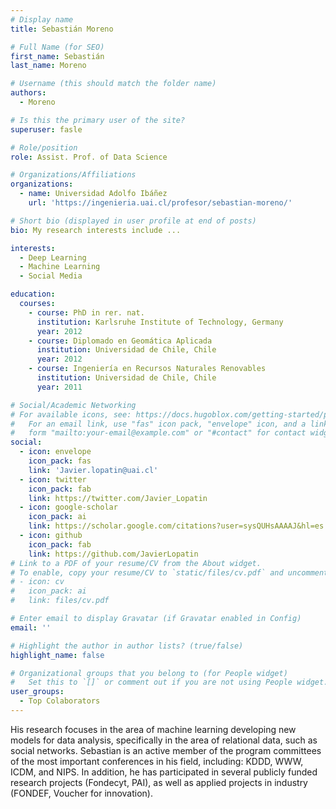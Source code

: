 ```yaml
---
# Display name
title: Sebastián Moreno

# Full Name (for SEO)
first_name: Sebastián
last_name: Moreno

# Username (this should match the folder name)
authors:
  - Moreno

# Is this the primary user of the site?
superuser: fasle

# Role/position
role: Assist. Prof. of Data Science

# Organizations/Affiliations
organizations:
  - name: Universidad Adolfo Ibáñez
    url: 'https://ingenieria.uai.cl/profesor/sebastian-moreno/'

# Short bio (displayed in user profile at end of posts)
bio: My research interests include ...

interests:
  - Deep Learning
  - Machine Learning
  - Social Media

education:
  courses:
    - course: PhD in rer. nat.
      institution: Karlsruhe Institute of Technology, Germany
      year: 2012
    - course: Diplomado en Geomática Aplicada
      institution: Universidad de Chile, Chile
      year: 2012
    - course: Ingeniería en Recursos Naturales Renovables
      institution: Universidad de Chile, Chile
      year: 2011

# Social/Academic Networking
# For available icons, see: https://docs.hugoblox.com/getting-started/page-builder/#icons
#   For an email link, use "fas" icon pack, "envelope" icon, and a link in the
#   form "mailto:your-email@example.com" or "#contact" for contact widget.
social:
  - icon: envelope
    icon_pack: fas
    link: 'Javier.lopatin@uai.cl'
  - icon: twitter
    icon_pack: fab
    link: https://twitter.com/Javier_Lopatin
  - icon: google-scholar
    icon_pack: ai
    link: https://scholar.google.com/citations?user=sysQUHsAAAAJ&hl=es
  - icon: github
    icon_pack: fab
    link: https://github.com/JavierLopatin
# Link to a PDF of your resume/CV from the About widget.
# To enable, copy your resume/CV to `static/files/cv.pdf` and uncomment the lines below.
# - icon: cv
#   icon_pack: ai
#   link: files/cv.pdf

# Enter email to display Gravatar (if Gravatar enabled in Config)
email: ''

# Highlight the author in author lists? (true/false)
highlight_name: false

# Organizational groups that you belong to (for People widget)
#   Set this to `[]` or comment out if you are not using People widget.
user_groups:
  - Top Colaborators
---
```


His research focuses in the area of machine learning developing new models for data analysis, specifically in the area of relational data, such as social networks. Sebastian is an active member of the program committees of the most important conferences in his field, including: KDDD, WWW, ICDM, and NIPS. In addition, he has participated in several publicly funded research projects (Fondecyt, PAI), as well as applied projects in industry (FONDEF, Voucher for innovation).
